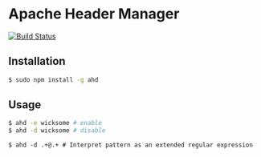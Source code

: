 # Apache Header Manager

[![Build Status](https://travis-ci.org/wicksome/ahd.svg?branch=master)](https://travis-ci.org/wicksome/ahd)

## Installation

```bash
$ sudo npm install -g ahd 
```

## Usage

```bash
$ ahd -e wicksome # enable
$ ahd -d wicksome # disable
```

```shell
$ ahd -d .+@.+ # Interpret pattern as an extended regular expression
```